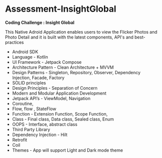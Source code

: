 # Assessment-InsightGlobal

**Coding Challenge : Insight Global**

This Native Adroid Application enables users to view the Flicker Photos and Photo Detail and it is built with the latest components, API's and best-practices
- Android SDK
- Language - Kotlin
- UI Framework - Jetpack Compose
- Architecture Pattern - Clean Architecture + MVVM
- Design Patterns - Singleton, Repository, Observer, Dependency Injection, Facade, Factory
- SOLID principles
- Design Principles - Separation of Concern
- Modern and Modular Application Development
- Jetpack API’s - ViewModel, Navigation
- Coroutine,
- Flow, flow , StateFlow
- Function - Extension Function, Scope Function,
- Class - Final class, Data class, Sealed class, Enum
- OOPS - Interface, abstract class
- Third Party Library
- Dependency Injection - Hilt
- Retrofit
- Coil
- Themes - App will support Light and Dark mode theme
